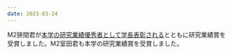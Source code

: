 ```yaml
---
date: 2023-03-24
---
```

M2狭間君が<a href="https://www.kit.ac.jp/uni_index/principle/recognize/student/">本学の研究業績優秀者として学長表彰される</a>とともに研究業績賞を受賞しました。M2室田君も本学の研究業績賞を受賞しました。 
